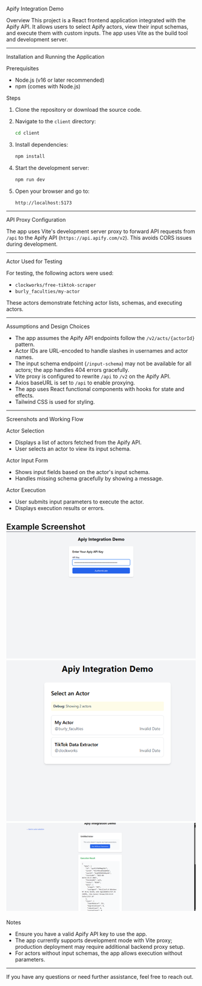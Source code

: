 Apify Integration Demo

Overview
This project is a React frontend application integrated with the Apify API. It allows users to select Apify actors, view their input schemas, and execute them with custom inputs. The app uses Vite as the build tool and development server.

---

Installation and Running the Application

Prerequisites
- Node.js (v16 or later recommended)
- npm (comes with Node.js)

Steps

1. Clone the repository or download the source code.

2. Navigate to the `client` directory:
   ```bash
   cd client
   ```

3. Install dependencies:
   ```bash
   npm install
   ```

4. Start the development server:
   ```bash
   npm run dev
   ```

5. Open your browser and go to:
   ```
   http://localhost:5173
   ```

---

API Proxy Configuration

The app uses Vite's development server proxy to forward API requests from `/api` to the Apify API (`https://api.apify.com/v2`). This avoids CORS issues during development.

---

Actor Used for Testing

For testing, the following actors were used:
- `clockworks/free-tiktok-scraper`
- `burly_faculties/my-actor`

These actors demonstrate fetching actor lists, schemas, and executing actors.

---

Assumptions and Design Choices

- The app assumes the Apify API endpoints follow the `/v2/acts/{actorId}` pattern.
- Actor IDs are URL-encoded to handle slashes in usernames and actor names.
- The input schema endpoint (`/input-schema`) may not be available for all actors; the app handles 404 errors gracefully.
- Vite proxy is configured to rewrite `/api` to `/v2` on the Apify API.
- Axios baseURL is set to `/api` to enable proxying.
- The app uses React functional components with hooks for state and effects.
- Tailwind CSS is used for styling.

---

Screenshots and Working Flow

Actor Selection
- Displays a list of actors fetched from the Apify API.
- User selects an actor to view its input schema.

Actor Input Form
- Shows input fields based on the actor's input schema.
- Handles missing schema gracefully by showing a message.

Actor Execution
- User submits input parameters to execute the actor.
- Displays execution results or errors.

Example Screenshot
![alt text](image-1.png)
![alt text](image.png)
![alt text](image-2.png)
---

Notes

- Ensure you have a valid Apify API key to use the app.
- The app currently supports development mode with Vite proxy; production deployment may require additional backend proxy setup.
- For actors without input schemas, the app allows execution without parameters.

---

If you have any questions or need further assistance, feel free to reach out.
